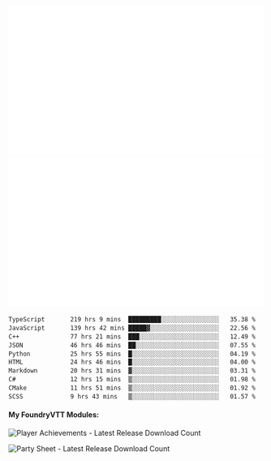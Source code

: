 
![](https://raw.githubusercontent.com/eddiedover/ghstats/master/generated/overview.svg)
![](https://raw.githubusercontent.com/eddiedover/ghstats/master/generated/languages.svg)

<!--START_SECTION:waka-->

```txt
TypeScript       219 hrs 9 mins  █████████░░░░░░░░░░░░░░░░   35.38 %
JavaScript       139 hrs 42 mins █████▓░░░░░░░░░░░░░░░░░░░   22.56 %
C++              77 hrs 21 mins  ███░░░░░░░░░░░░░░░░░░░░░░   12.49 %
JSON             46 hrs 46 mins  ██░░░░░░░░░░░░░░░░░░░░░░░   07.55 %
Python           25 hrs 55 mins  █░░░░░░░░░░░░░░░░░░░░░░░░   04.19 %
HTML             24 hrs 46 mins  █░░░░░░░░░░░░░░░░░░░░░░░░   04.00 %
Markdown         20 hrs 31 mins  ▓░░░░░░░░░░░░░░░░░░░░░░░░   03.31 %
C#               12 hrs 15 mins  ▒░░░░░░░░░░░░░░░░░░░░░░░░   01.98 %
CMake            11 hrs 51 mins  ▒░░░░░░░░░░░░░░░░░░░░░░░░   01.92 %
SCSS             9 hrs 43 mins   ▒░░░░░░░░░░░░░░░░░░░░░░░░   01.57 %
```

<!--END_SECTION:waka-->

#### My FoundryVTT Modules:

  ![Player Achievements - Latest Release Download Count](https://img.shields.io/badge/dynamic/json?label=Player%20Achievements%20-%20Downloads@latest&query=assets%5B1%5D.download_count&url=https%3A%2F%2Fapi.github.com%2Frepos%2FEddieDover%2Ffvtt-player-achievements%2Freleases%2Flatest)

  ![Party Sheet - Latest Release Download Count](https://img.shields.io/badge/dynamic/json?label=Party%20Sheet%20-%20Downloads@latest&query=assets%5B1%5D.download_count&url=https%3A%2F%2Fapi.github.com%2Frepos%2FEddieDover%2Ffvtt-party-sheet%2Freleases%2Flatest)

<a rel="me" href="https://techhub.social/@EddieDover"></a>
